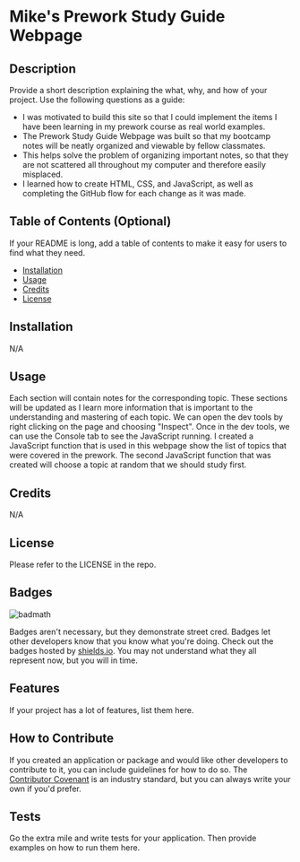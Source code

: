# Mike's Prework Study Guide Webpage
## Description

Provide a short description explaining the what, why, and how of your project. Use the following questions as a guide:

- I was motivated to build this site so that I could implement the items I have been learning in my prework course as real world examples.
- The Prework Study Guide Webpage was built so that my bootcamp notes will be neatly organized and viewable by fellow classmates.
- This helps solve the problem of organizing important notes, so that they are not scattered all throughout my computer and therefore easily misplaced.
- I learned how to create HTML, CSS, and JavaScript, as well as completing the GitHub flow for each change as it was made.

## Table of Contents (Optional)

If your README is long, add a table of contents to make it easy for users to find what they need.

- [Installation](#installation)
- [Usage](#usage)
- [Credits](#credits)
- [License](#license)

## Installation

N/A

## Usage

Each section will contain notes for the corresponding topic. These sections will be updated as I learn more information that is important to the understanding and mastering of each topic. We can open the dev tools by right clicking on the page and choosing "Inspect". Once in the dev tools, we can use the Console tab to see the JavaScript running. I created a  JavaScript function that is used in this webpage show the list of topics that were covered in the prework. The second JavaScript function that was created will choose a topic at random that we should study first.


## Credits

N/A

## License

Please refer to the LICENSE in the repo.


## Badges

![badmath](https://img.shields.io/github/languages/top/nielsenjared/badmath)

Badges aren't necessary, but they demonstrate street cred. Badges let other developers know that you know what you're doing. Check out the badges hosted by [shields.io](https://shields.io/). You may not understand what they all represent now, but you will in time.

## Features

If your project has a lot of features, list them here.

## How to Contribute

If you created an application or package and would like other developers to contribute to it, you can include guidelines for how to do so. The [Contributor Covenant](https://www.contributor-covenant.org/) is an industry standard, but you can always write your own if you'd prefer.

## Tests

Go the extra mile and write tests for your application. Then provide examples on how to run them here.
